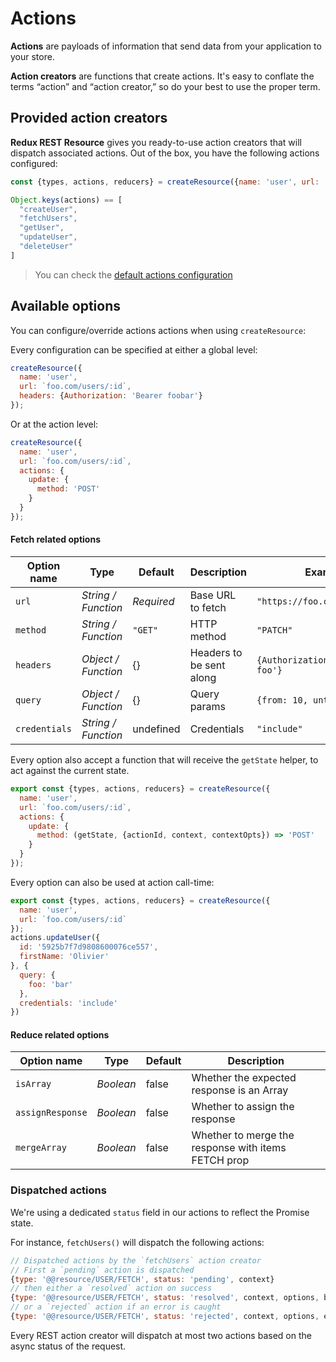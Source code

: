 # Actions

**Actions** are payloads of information that send data from your application to your store.

**Action creators** are functions that create actions. It's easy to conflate the terms “action” and “action creator,” so do your best to use the proper term.

## Provided action creators

**Redux REST Resource** gives you ready-to-use action creators that will dispatch associated actions. Out of the box, you have the following actions configured:

```js
const {types, actions, reducers} = createResource({name: 'user', url: 'localhost:9000/api'});

Object.keys(actions) == [
  "createUser",
  "fetchUsers",
  "getUser",
  "updateUser",
  "deleteUser"
]
```

> You can check the [default actions configuration](../defaults/DefaultActions.html)


## Available options

You can configure/override actions actions when using `createResource`:

Every configuration can be specified at either a global level:

```js
createResource({
  name: 'user',
  url: `foo.com/users/:id`,
  headers: {Authorization: 'Bearer foobar'}
});
```

Or at the action level:

```js
createResource({
  name: 'user',
  url: `foo.com/users/:id`,
  actions: {
    update: {
      method: 'POST'
    }
  }
});
```

#### Fetch related options

| Option name  | Type                | Default    | Description              | Example                         |
|--------------|---------------------|------------|--------------------------|---------------------------------|
| `url`        | *String / Function* | *Required* | Base URL to fetch        | `"https://foo.com/users/:id"`   |
| `method`     | *String / Function* | `"GET"`    | HTTP method              | `"PATCH"`                       |
| `headers`    | *Object / Function* | {}         | Headers to be sent along | `{Authorization: 'Bearer foo'}` |
| `query`      | *Object / Function* | {}         | Query params             | `{from: 10, until: 20}`         |
| `credentials` | *String / Function* | undefined  | Credentials              | `"include"`                     |

Every option also accept a function that will receive the `getState` helper, to act against the current state.

```js
export const {types, actions, reducers} = createResource({
  name: 'user',
  url: `foo.com/users/:id`,
  actions: {
    update: {
      method: (getState, {actionId, context, contextOpts}) => 'POST'
    }
  }
});
```

Every option can also be used at action call-time:

```js
export const {types, actions, reducers} = createResource({
  name: 'user',
  url: `foo.com/users/:id`
});
actions.updateUser({
  id: '5925b7f7d9808600076ce557',
  firstName: 'Olivier'
}, {
  query: {
    foo: 'bar'
  },
  credentials: 'include'
})
```

#### Reduce related options

| Option name      | Type                | Default    | Description                                         |
|------------------|---------------------|------------|-----------------------------------------------------|
| `isArray`        | *Boolean*           | false      | Whether the expected response is an Array           |
| `assignResponse` | *Boolean*           | false      | Whether to assign the response                      |
| `mergeArray`     | *Boolean*           | false      | Whether to merge the response with items FETCH prop |

### Dispatched actions

We're using a dedicated `status` field in our actions to reflect the Promise state.

For instance, `fetchUsers()` will dispatch the following actions:

```js
// Dispatched actions by the `fetchUsers` action creator
// First a `pending` action is dispatched
{type: '@@resource/USER/FETCH', status: 'pending', context}
// then either a `resolved` action on success
{type: '@@resource/USER/FETCH', status: 'resolved', context, options, body, receivedAt}
// or a `rejected` action if an error is caught
{type: '@@resource/USER/FETCH', status: 'rejected', context, options, err, receivedAt}
```

Every REST action creator will dispatch at most two actions based on the async status of the request.
